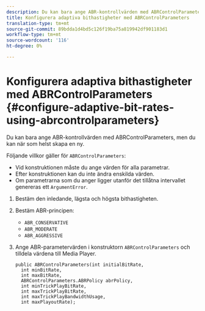 ```yaml
---
description: Du kan bara ange ABR-kontrollvärden med ABRControlParameters, men du kan när som helst skapa en ny.
title: Konfigurera adaptiva bithastigheter med ABRControlParameters
translation-type: tm+mt
source-git-commit: 89bdda1d4bd5c126f19ba75a819942df901183d1
workflow-type: tm+mt
source-wordcount: '116'
ht-degree: 0%

---
```



# Konfigurera adaptiva bithastigheter med ABRControlParameters {#configure-adaptive-bit-rates-using-abrcontrolparameters}

Du kan bara ange ABR-kontrollvärden med ABRControlParameters, men du kan när som helst skapa en ny.

Följande villkor gäller för `ABRControlParameters`:

* Vid konstruktionen måste du ange värden för alla parametrar.
* Efter konstruktionen kan du inte ändra enskilda värden.
* Om parametrarna som du anger ligger utanför det tillåtna intervallet genereras ett `ArgumentError`.

1. Bestäm den inledande, lägsta och högsta bithastigheten.
1. Bestäm ABR-principen:

   * `ABR_CONSERVATIVE`
   * `ABR_MODERATE`
   * `ABR_AGGRESSIVE`

1. Ange ABR-parametervärden i konstruktorn `ABRControlParameters` och tilldela värdena till Media Player.

   ```
   public ABRControlParameters(int initialBitRate, 
     int minBitRate, 
     int maxBitRate, 
     ABRControlParameters.ABRPolicy abrPolicy, 
     int minTrickPlayBitRate, 
     int maxTrickPlayBitRate, 
     int maxTrickPlayBandwidthUsage, 
     int maxPlayoutRate);
   ```

